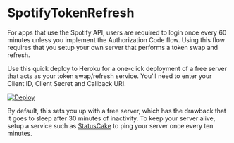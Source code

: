 # SpotifyTokenRefresh

For apps that use the Spotify API, users are required to login once every 60 minutes unless you implement the Authorization Code flow. Using this flow requires that you setup your own server that performs a token swap and refresh. 

Use this quick deploy to Heroku for a one-click deployment of a free server that acts as your token swap/refresh service. You'll need to enter your Client ID, Client Secret and Callback URI. 

[![Deploy](https://www.herokucdn.com/deploy/button.svg)](https://heroku.com/deploy)

By default, this sets you up with a free server, which has the drawback that it goes to sleep after 30 minutes of inactivity. To keep your server alive, setup a service such as [StatusCake](https://statuscake.com) to ping your server once every ten minutes.